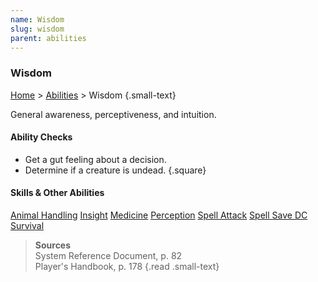 ```yaml
---
name: Wisdom
slug: wisdom
parent: abilities
---
```

### Wisdom
[Home](dm-operations-center) > [Abilities](abilities-menu) > Wisdom {.small-text}

General awareness, perceptiveness, and intuition.

#### Ability Checks
- Get a gut feeling about a decision.
- Determine if a creature is undead.
{.square}

#### Skills & Other Abilities
<div class="menu-container">
    <a href="animal-handling">Animal Handling</a>
    <a href="insight">Insight</a>
    <a href="medicine">Medicine</a>
    <a href="perception">Perception</a>
    <a href="spell-ability">Spell Attack</a>
    <a href="spell-save-dc">Spell Save DC</a>
    <a href="survival">Survival</a>
</div>

> **Sources** <br/>
> System Reference Document, p. 82<br/>
> Player's Handbook, p. 178
{.read .small-text}


